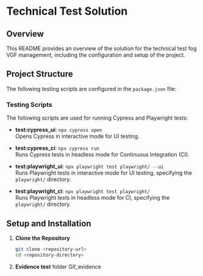 # Technical Test Solution

## Overview

This README provides an overview of the solution for the technical test fog VGF management, including the configuration and setup of the project.

## Project Structure

The following testing scripts are configured in the `package.json` file:

### Testing Scripts

The following scripts are used for running Cypress and Playwright tests:

- **test:cypress_ui**: `npx cypress open`  
  Opens Cypress in interactive mode for UI testing.

- **test:cypress_ci**: `npx cypress run`  
  Runs Cypress tests in headless mode for Continuous Integration (CI).

- **test:playwright_ui**: `npx playwright test playwright/ --ui`  
  Runs Playwright tests in interactive mode for UI testing, specifying the `playwright/` directory.

- **test:playwright_ci**: `npx playwright test playwright/`  
  Runs Playwright tests in headless mode for CI, specifying the `playwright/` directory.

## Setup and Installation

1. **Clone the Repository**

   ```bash
   git clone <repository-url>
   cd <repository-directory>

2. **Evidence test**
   folder Gif_evidence
